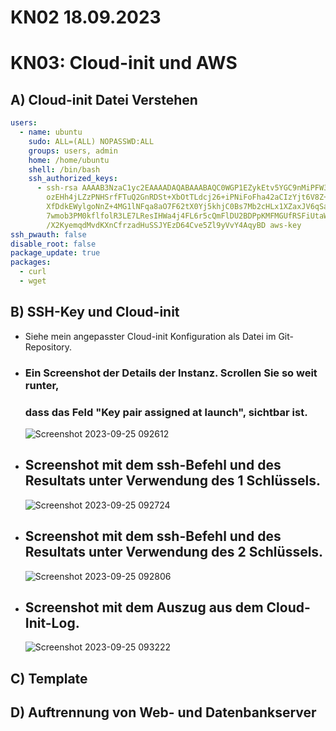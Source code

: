 # KN02 18.09.2023 


# KN03: Cloud-init und AWS

## A) Cloud-init Datei Verstehen

```YAML 
users:                                                                   # Benutzerkonfiguration
  - name: ubuntu                                                         # Benutzername
    sudo: ALL=(ALL) NOPASSWD:ALL                                         # sudo-regeln für diesen benutzer
    groups: users, admin                                                 # Benutzer ist Mitglied in den Gruppen "users" und "admin"
    home: /home/ubuntu                                                   # Benutzerverzeichnis: /home/ubuntu
    shell: /bin/bash                                                     # Verwendete Shell: /bin/bash
    ssh_authorized_keys:                                                 # SSH-öffentlicher Schlüssel zur Authentifizierung
      - ssh-rsa AAAAB3NzaC1yc2EAAAADAQABAAABAQC0WGP1EZykEtv5YGC9nMiPFW3U3DmZNzKFO5nEu6u
        ozEHh4jLZzPNHSrfFTuQ2GnRDSt+XbOtTLdcj26+iPNiFoFha42aCIzYjt6V8Z+SQ9pzF4jPPzxw
        XfDdkEWylgoNnZ+4MG1lNFqa8aO7F62tX0Yj5khjC0Bs7Mb2cHLx1XZaxJV6qSaulDuBbLYe8QUZXkMc
        7wmob3PM0kflfolR3LE7LResIHWa4j4FL6r5cQmFlDU2BDPpKMFMGUfRSFiUtaWBNXFOWHQBC2+
        /X2KyemqdMvdKXnCfrzadHuSSJYEzD64Cve5Zl9yVvY4AqyBD aws-key         # Öffentlicher SSH-Schlüssel
ssh_pwauth: false                                                         # SSH-Passwort-Authentifizierung ist deaktiviert
disable_root: false                                                       # Das Deaktivieren des Root-Benutzers ist deaktiviert
package_update: true                                                      # Paketaktualisierungen werden durchgeführt
packages:                                                                 # Zusätzliche Pakete, die installiert werden
  - curl                                                                  # Paket: curl
  - wget                                                                  # Paket: wget

```


## B) SSH-Key und Cloud-init

- Siehe mein angepasster Cloud-init Konfiguration als Datei im Git-Repository.

- ### Ein Screenshot der Details der Instanz. Scrollen Sie so weit runter,
  ### dass das Feld "Key pair assigned at launch", sichtbar ist.
  ![Screenshot 2023-09-25 092612](https://github.com/xmin12/m346_Jasmin.jeya/assets/112725311/186c29e1-6c72-49f1-97e5-c15cfaee87cb)

- ## Screenshot mit dem ssh-Befehl und des Resultats unter Verwendung des 1 Schlüssels.
  ![Screenshot 2023-09-25 092724](https://github.com/xmin12/m346_Jasmin.jeya/assets/112725311/eaac21fe-8801-4743-952c-560d01c5a837)

- ## Screenshot mit dem ssh-Befehl und des Resultats unter Verwendung des 2 Schlüssels.
  ![Screenshot 2023-09-25 092806](https://github.com/xmin12/m346_Jasmin.jeya/assets/112725311/10ebadc1-7c15-4a85-bc4f-64af30cfd0d2)


- ## Screenshot mit dem Auszug aus dem Cloud-Init-Log.
  ![Screenshot 2023-09-25 093222](https://github.com/xmin12/m346_Jasmin.jeya/assets/112725311/a57289c0-b056-4486-b9af-e52ba34ebf0b)

## C) Template




## D) Auftrennung von Web- und Datenbankserver

